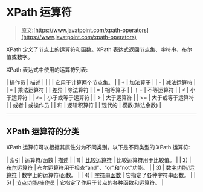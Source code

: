 # XPath 运算符

> 原文:[https://www.javatpoint.com/xpath-operators](https://www.javatpoint.com/xpath-operators)

XPath 定义了节点上的运算符和函数。XPath 表达式返回节点集、字符串、布尔值或数字。

XPath 表达式中使用的运算符列表:

| 操作员 | 描述 |
| &#124; | 它用于计算两个节点集。 |
| + | 加法算子 |
| - | 减法运算符 |
| * | 乘法运算符 |
| 差异 | 除法算符 |
| = | 相等算子 |
| ！= | 不等运算符 |
| < | 小于运算符 |
| <= | 小于或等于运算符 |
| > | 大于运算符 |
| >= | 大于或等于运算符 |
| 或者 | 或操作员 |
| 和 | 逻辑积算符 |
| 现代的 | 模数(除法余数) |

* * *

## XPath 运算符的分类

XPath 运算符可以根据其属性分为不同类别。以下是不同类型的 XPath 运算符:

| 索引 | 运算符/函数 | 描述 |
| 1) | [比较运算符](xpath-comparison-operators) | 比较运算符用于比较值。 |
| 2) | [布尔运算符](xpath-boolean-operators) | 布尔运算符用于检查“and”、“or”和“not”功能。 |
| 3) | [数字功能/运算符](xpath-number-operators-functions) | 数字上的运算符/函数。 |
| 4) | [字符串函数](xpath-string-functions) | 它指定了各种字符串函数。 |
| 5) | [节点功能/操作员](xpath-node-functions) | 它指定了作用于节点的各种函数和运算符。 |